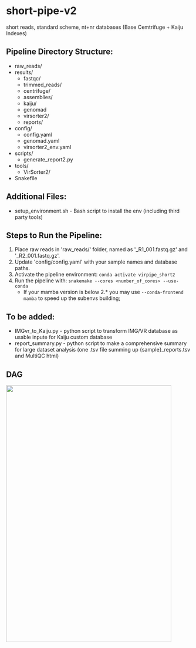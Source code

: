 # short-pipe-v2
short reads, standard scheme, nt+nr databases (Base Cemtrifuge + Kaiju Indexes)

Pipeline Directory Structure:
-----------------------------
- raw_reads/            
- results/              
  - fastqc/             
  - trimmed_reads/      
  - centrifuge/                    
  - assemblies/                  
  - kaiju/
  - genomad     
  - virsorter2/         
  - reports/            
- config/
  - config.yaml
  - genomad.yaml
  - virsorter2_env.yaml               
- scripts/
  - generate_report2.py              
- tools/
  - VirSorter2/                   
- Snakefile

Additional Files:
--------------------------
- setup_environment.sh - Bash script to install the env (including third party tools)

Steps to Run the Pipeline:
--------------------------
1. Place raw reads in 'raw_reads/' folder, named as '<sample>_R1_001.fastq.gz' and '<sample>_R2_001.fastq.gz'.
2. Update 'config/config.yaml' with your sample names and database paths.
3. Activate the pipeline environment:
   `conda activate virpipe_short2`
4. Run the pipeline with:
   `snakemake --cores <number_of_cores> --use-conda`
   - If your mamba version is below 2.* you may use `--conda-frontend mamba` to speed up the subenvs building;

To be added:
--------------------------
- IMGvr_to_Kaiju.py - python script to transform IMG/VR database as usable inpute for Kaiju custom database
- report_summary.py - python script to make a comprehensive summary for large dataset analysis (one .tsv file summing up {sample}_reports.tsv and MultiQC html)


## DAG
<img src="https://github.com/user-attachments/assets/434f5f39-8d63-4b37-83ba-a635c537d4b7" width="450" height="700" />
